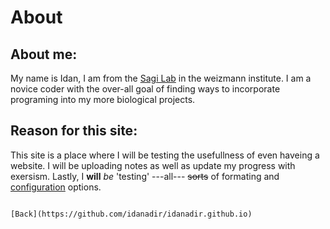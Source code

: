 # About
## About me:
My name is Idan,
I am from the [Sagi Lab](http://www.weizmann.ac.il/Biological_Regulation/IritSagi/home) in the weizmann institute.
I am a novice coder with the over-all goal of finding ways to incorporate programing into my more biological projects.

## Reason for this site:
This site is a place where I will be testing the usefullness of even haveing a website.
I will be uploading notes as well as update my progress with exersism.
Lastly, I **will** *be* 'testing' ---all--- ~~sorts~~ of formating and [configuration](https://idanadir.github.io/) options.

                                                                                                [Back](https://github.com/idanadir/idanadir.github.io)
